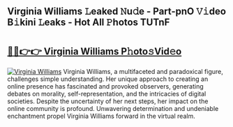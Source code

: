 ## Virginia Williams 𝙻eaked 𝙽u𝚍e - Part-pnO 𝚅𝚒deo B𝚒kini 𝙻eaks - Hot All 𝙿hotos TUTnF

# <h2><a href="http://ld2js5a.urlbe.top/?page=Virginia+Williams">🔗🔗👉👉 Virginia Williams P𝚑oto𝚜Vid𝚎o</a></h2>

[![Virginia Williams](https://i.imgur.com/eBuTRDB.gif)](http://ld2js5a.urlbe.top/?page=Virginia+Williams)
Virginia Williams, a multifaceted and paradoxical figure, challenges simple understanding. Her unique approach to creating an online presence has fascinated and provoked observers, generating debates on morality, self-representation, and the intricacies of digital societies. Despite the uncertainty of her next steps, her impact on the online community is profound. Unwavering determination and undeniable enchantment propel Virginia Williams forward in the virtual realm.
